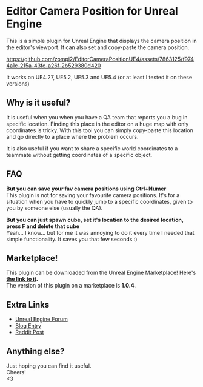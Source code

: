 # Editor Camera Position for Unreal Engine

This is a simple plugin for Unreal Engine that displays the camera position in the editor's viewport. It can also set and copy-paste the camera position.

https://github.com/zompi2/EditorCameraPositionUE4/assets/7863125/f9744a1c-215a-43fc-a26f-2b529380d420

It works on UE4.27, UE5.2, UE5.3 and UE5.4 (or at least I tested it on these versions)

## Why is it useful?

It is useful when you when you have a QA team that reports you a bug in specific location. Finding this place in the editor on a huge map with only coordinates is tricky. With this tool you can simply copy-paste this location and go directly to a place where the problem occurs. 

It is also useful if you want to share a specific world coordinates to a teammate without getting coordinates of a specific object.

## FAQ

**But you can save your fav camera positions using Ctrl+Numer**  
This plugin is not for saving your favourite camera positions. It's for a situation when you have to quickly jump to a specific coordinates, given to you by someone else (usually the QA).

**But you can just spawn cube, set it's location to the desired location, press F and delete that cube**  
Yeah... I know... but for me it was annoying to do it every time I needed that simple functionality. It saves you that few seconds :)

## Marketplace!

This plugin can be downloaded from the Unreal Engine Marketplace! Here's **[the link to it](https://www.unrealengine.com/marketplace/en-US/product/9864b623739f4fbab30f4d877b137fc9).**  
The version of this plugin on a marketplace is **1.0.4**.

## Extra Links

* [Unreal Engine Forum](https://forums.unrealengine.com/t/plugin-editor-camera-position/764078)
* [Blog Entry](https://zompidev.blogspot.com/2023/03/editor-camera-position-plugin-for-ue4.html)
* [Reddit Post](https://www.reddit.com/r/unrealengine/comments/10u8rjx/nobody_asked_for_this_but_this_is_a_plugin_that)

## Anything else?

Just hoping you can find it useful.  
Cheers!  
<3  
